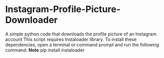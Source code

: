 # Instagram-Profile-Picture-Downloader
A simple python code that downloads the profile picture of an Instagram account
This script requires Instaloader library. To install these dependencies, open a terminal or command prompt and run the following command:
**Note**
pip install instaloader
